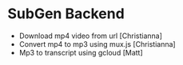 # SubGen Backend
* Download mp4 video from url [Christianna]
* Convert mp4 to mp3 using mux.js [Christianna]
* Mp3 to transcript using gcloud [Matt]

